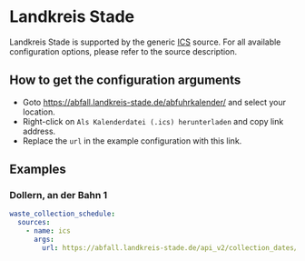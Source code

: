 # Landkreis Stade

Landkreis Stade is supported by the generic [ICS](/doc/source/ics.md) source. For all available configuration options, please refer to the source description.


## How to get the configuration arguments

- Goto <https://abfall.landkreis-stade.de/abfuhrkalender/> and select your location.  
- Right-click on `Als Kalenderdatei (.ics) herunterladen` and copy link address.
- Replace the `url` in the example configuration with this link.

## Examples

### Dollern, an der Bahn 1

```yaml
waste_collection_schedule:
  sources:
    - name: ics
      args:
        url: https://abfall.landkreis-stade.de/api_v2/collection_dates/1/ort/12/strasse/60/hausnummern/1/abfallarten/R02-R04-B02-D04-D12-P04-R14-R12-W0-R22-R24-R31/kalender.ics
```
